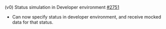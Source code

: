 (v0) Status simulation in Developer environment [#2751](https://github.com/department-of-veterans-affairs/vets-api/pull/2751)
- Can now specify status in developer environment, and receive mocked data for that status.

